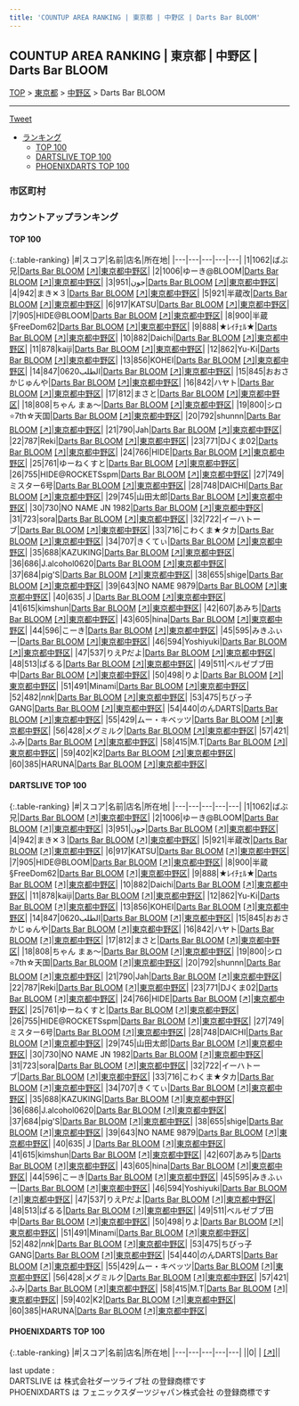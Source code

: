 ```yaml
---
title: 'COUNTUP AREA RANKING | 東京都 | 中野区 | Darts Bar BLOOM'
---
```

## COUNTUP AREA RANKING | 東京都 | 中野区 | Darts Bar BLOOM

[TOP](/darts/rank/) > [東京都](/darts/rank/東京都/) > [中野区](/darts/rank/東京都/中野区/) > Darts Bar BLOOM

___

<a href="https://twitter.com/share?ref_src=twsrc%5Etfw" data-text="COUNTUP AREA RANKING | 東京都中野区Darts Bar BLOOM" class="twitter-share-button" data-hashtags="DARTSLIVE,PHOENIXDARTS,darts,ダーツ" data-show-count="false">Tweet</a>

* [ランキング](#カウントアップランキング)
    * [TOP 100](#top-100)
    * [DARTSLIVE TOP 100](#dartslive-top-100)
    * [PHOENIXDARTS TOP 100](#phoenixdarts-top-100)

### 市区町村

<ul>

</ul>

### カウントアップランキング

#### TOP 100



{:.table-ranking}
|#|スコア|名前|店名|所在地|
|---|---|---|---|---|
|1|1062|<span class="rank-name-dl">ばぶ兄</span>|<a href="/darts/rank/shops/f01b8a43076ba40c0d9b047a20a7ba1e.html">Darts Bar BLOOM</a> <a href="https://search.dartslive.com/jp/shop/f01b8a43076ba40c0d9b047a20a7ba1e">[↗]</a>|<a href="/darts/rank/東京都/中野区">東京都中野区</a>|
|2|1006|<span class="rank-name-dl">ゆーき@BLOOM</span>|<a href="/darts/rank/shops/f01b8a43076ba40c0d9b047a20a7ba1e.html">Darts Bar BLOOM</a> <a href="https://search.dartslive.com/jp/shop/f01b8a43076ba40c0d9b047a20a7ba1e">[↗]</a>|<a href="/darts/rank/東京都/中野区">東京都中野区</a>|
|3|951|<span class="rank-name-dl">جون</span>|<a href="/darts/rank/shops/f01b8a43076ba40c0d9b047a20a7ba1e.html">Darts Bar BLOOM</a> <a href="https://search.dartslive.com/jp/shop/f01b8a43076ba40c0d9b047a20a7ba1e">[↗]</a>|<a href="/darts/rank/東京都/中野区">東京都中野区</a>|
|4|942|<span class="rank-name-dl">まき✕３</span>|<a href="/darts/rank/shops/f01b8a43076ba40c0d9b047a20a7ba1e.html">Darts Bar BLOOM</a> <a href="https://search.dartslive.com/jp/shop/f01b8a43076ba40c0d9b047a20a7ba1e">[↗]</a>|<a href="/darts/rank/東京都/中野区">東京都中野区</a>|
|5|921|<span class="rank-name-dl">半蔵改</span>|<a href="/darts/rank/shops/f01b8a43076ba40c0d9b047a20a7ba1e.html">Darts Bar BLOOM</a> <a href="https://search.dartslive.com/jp/shop/f01b8a43076ba40c0d9b047a20a7ba1e">[↗]</a>|<a href="/darts/rank/東京都/中野区">東京都中野区</a>|
|6|917|<span class="rank-name-dl">KATSU</span>|<a href="/darts/rank/shops/f01b8a43076ba40c0d9b047a20a7ba1e.html">Darts Bar BLOOM</a> <a href="https://search.dartslive.com/jp/shop/f01b8a43076ba40c0d9b047a20a7ba1e">[↗]</a>|<a href="/darts/rank/東京都/中野区">東京都中野区</a>|
|7|905|<span class="rank-name-dl">HIDE@BLOOM</span>|<a href="/darts/rank/shops/f01b8a43076ba40c0d9b047a20a7ba1e.html">Darts Bar BLOOM</a> <a href="https://search.dartslive.com/jp/shop/f01b8a43076ba40c0d9b047a20a7ba1e">[↗]</a>|<a href="/darts/rank/東京都/中野区">東京都中野区</a>|
|8|900|<span class="rank-name-dl">半蔵§FreeDom62</span>|<a href="/darts/rank/shops/f01b8a43076ba40c0d9b047a20a7ba1e.html">Darts Bar BLOOM</a> <a href="https://search.dartslive.com/jp/shop/f01b8a43076ba40c0d9b047a20a7ba1e">[↗]</a>|<a href="/darts/rank/東京都/中野区">東京都中野区</a>|
|9|888|<span class="rank-name-dl">★ﾚｲﾁｪﾙ★</span>|<a href="/darts/rank/shops/f01b8a43076ba40c0d9b047a20a7ba1e.html">Darts Bar BLOOM</a> <a href="https://search.dartslive.com/jp/shop/f01b8a43076ba40c0d9b047a20a7ba1e">[↗]</a>|<a href="/darts/rank/東京都/中野区">東京都中野区</a>|
|10|882|<span class="rank-name-dl">Daichi</span>|<a href="/darts/rank/shops/f01b8a43076ba40c0d9b047a20a7ba1e.html">Darts Bar BLOOM</a> <a href="https://search.dartslive.com/jp/shop/f01b8a43076ba40c0d9b047a20a7ba1e">[↗]</a>|<a href="/darts/rank/東京都/中野区">東京都中野区</a>|
|11|878|<span class="rank-name-dl">kaiji</span>|<a href="/darts/rank/shops/f01b8a43076ba40c0d9b047a20a7ba1e.html">Darts Bar BLOOM</a> <a href="https://search.dartslive.com/jp/shop/f01b8a43076ba40c0d9b047a20a7ba1e">[↗]</a>|<a href="/darts/rank/東京都/中野区">東京都中野区</a>|
|12|862|<span class="rank-name-dl">Yu-Ki</span>|<a href="/darts/rank/shops/f01b8a43076ba40c0d9b047a20a7ba1e.html">Darts Bar BLOOM</a> <a href="https://search.dartslive.com/jp/shop/f01b8a43076ba40c0d9b047a20a7ba1e">[↗]</a>|<a href="/darts/rank/東京都/中野区">東京都中野区</a>|
|13|856|<span class="rank-name-dl">KOHEI</span>|<a href="/darts/rank/shops/f01b8a43076ba40c0d9b047a20a7ba1e.html">Darts Bar BLOOM</a> <a href="https://search.dartslive.com/jp/shop/f01b8a43076ba40c0d9b047a20a7ba1e">[↗]</a>|<a href="/darts/rank/東京都/中野区">東京都中野区</a>|
|14|847|<span class="rank-name-dl">الطلب0620</span>|<a href="/darts/rank/shops/f01b8a43076ba40c0d9b047a20a7ba1e.html">Darts Bar BLOOM</a> <a href="https://search.dartslive.com/jp/shop/f01b8a43076ba40c0d9b047a20a7ba1e">[↗]</a>|<a href="/darts/rank/東京都/中野区">東京都中野区</a>|
|15|845|<span class="rank-name-dl">おおさかじゅんや</span>|<a href="/darts/rank/shops/f01b8a43076ba40c0d9b047a20a7ba1e.html">Darts Bar BLOOM</a> <a href="https://search.dartslive.com/jp/shop/f01b8a43076ba40c0d9b047a20a7ba1e">[↗]</a>|<a href="/darts/rank/東京都/中野区">東京都中野区</a>|
|16|842|<span class="rank-name-dl">ハヤト</span>|<a href="/darts/rank/shops/f01b8a43076ba40c0d9b047a20a7ba1e.html">Darts Bar BLOOM</a> <a href="https://search.dartslive.com/jp/shop/f01b8a43076ba40c0d9b047a20a7ba1e">[↗]</a>|<a href="/darts/rank/東京都/中野区">東京都中野区</a>|
|17|812|<span class="rank-name-dl">まさと</span>|<a href="/darts/rank/shops/f01b8a43076ba40c0d9b047a20a7ba1e.html">Darts Bar BLOOM</a> <a href="https://search.dartslive.com/jp/shop/f01b8a43076ba40c0d9b047a20a7ba1e">[↗]</a>|<a href="/darts/rank/東京都/中野区">東京都中野区</a>|
|18|808|<span class="rank-name-dl">ちゃん まぁ～</span>|<a href="/darts/rank/shops/f01b8a43076ba40c0d9b047a20a7ba1e.html">Darts Bar BLOOM</a> <a href="https://search.dartslive.com/jp/shop/f01b8a43076ba40c0d9b047a20a7ba1e">[↗]</a>|<a href="/darts/rank/東京都/中野区">東京都中野区</a>|
|19|800|<span class="rank-name-dl">シロ⭐7th☆天国</span>|<a href="/darts/rank/shops/f01b8a43076ba40c0d9b047a20a7ba1e.html">Darts Bar BLOOM</a> <a href="https://search.dartslive.com/jp/shop/f01b8a43076ba40c0d9b047a20a7ba1e">[↗]</a>|<a href="/darts/rank/東京都/中野区">東京都中野区</a>|
|20|792|<span class="rank-name-dl">shunnn</span>|<a href="/darts/rank/shops/f01b8a43076ba40c0d9b047a20a7ba1e.html">Darts Bar BLOOM</a> <a href="https://search.dartslive.com/jp/shop/f01b8a43076ba40c0d9b047a20a7ba1e">[↗]</a>|<a href="/darts/rank/東京都/中野区">東京都中野区</a>|
|21|790|<span class="rank-name-dl">Jah</span>|<a href="/darts/rank/shops/f01b8a43076ba40c0d9b047a20a7ba1e.html">Darts Bar BLOOM</a> <a href="https://search.dartslive.com/jp/shop/f01b8a43076ba40c0d9b047a20a7ba1e">[↗]</a>|<a href="/darts/rank/東京都/中野区">東京都中野区</a>|
|22|787|<span class="rank-name-dl">Reki</span>|<a href="/darts/rank/shops/f01b8a43076ba40c0d9b047a20a7ba1e.html">Darts Bar BLOOM</a> <a href="https://search.dartslive.com/jp/shop/f01b8a43076ba40c0d9b047a20a7ba1e">[↗]</a>|<a href="/darts/rank/東京都/中野区">東京都中野区</a>|
|23|771|<span class="rank-name-dl">DJくま02</span>|<a href="/darts/rank/shops/f01b8a43076ba40c0d9b047a20a7ba1e.html">Darts Bar BLOOM</a> <a href="https://search.dartslive.com/jp/shop/f01b8a43076ba40c0d9b047a20a7ba1e">[↗]</a>|<a href="/darts/rank/東京都/中野区">東京都中野区</a>|
|24|766|<span class="rank-name-dl">HIDE</span>|<a href="/darts/rank/shops/f01b8a43076ba40c0d9b047a20a7ba1e.html">Darts Bar BLOOM</a> <a href="https://search.dartslive.com/jp/shop/f01b8a43076ba40c0d9b047a20a7ba1e">[↗]</a>|<a href="/darts/rank/東京都/中野区">東京都中野区</a>|
|25|761|<span class="rank-name-dl">ゆーねくすと</span>|<a href="/darts/rank/shops/f01b8a43076ba40c0d9b047a20a7ba1e.html">Darts Bar BLOOM</a> <a href="https://search.dartslive.com/jp/shop/f01b8a43076ba40c0d9b047a20a7ba1e">[↗]</a>|<a href="/darts/rank/東京都/中野区">東京都中野区</a>|
|26|755|<span class="rank-name-dl">HIDE@ROCKETSspm</span>|<a href="/darts/rank/shops/f01b8a43076ba40c0d9b047a20a7ba1e.html">Darts Bar BLOOM</a> <a href="https://search.dartslive.com/jp/shop/f01b8a43076ba40c0d9b047a20a7ba1e">[↗]</a>|<a href="/darts/rank/東京都/中野区">東京都中野区</a>|
|27|749|<span class="rank-name-dl">ミスター6号</span>|<a href="/darts/rank/shops/f01b8a43076ba40c0d9b047a20a7ba1e.html">Darts Bar BLOOM</a> <a href="https://search.dartslive.com/jp/shop/f01b8a43076ba40c0d9b047a20a7ba1e">[↗]</a>|<a href="/darts/rank/東京都/中野区">東京都中野区</a>|
|28|748|<span class="rank-name-dl">DAICHI</span>|<a href="/darts/rank/shops/f01b8a43076ba40c0d9b047a20a7ba1e.html">Darts Bar BLOOM</a> <a href="https://search.dartslive.com/jp/shop/f01b8a43076ba40c0d9b047a20a7ba1e">[↗]</a>|<a href="/darts/rank/東京都/中野区">東京都中野区</a>|
|29|745|<span class="rank-name-dl">山田太郎</span>|<a href="/darts/rank/shops/f01b8a43076ba40c0d9b047a20a7ba1e.html">Darts Bar BLOOM</a> <a href="https://search.dartslive.com/jp/shop/f01b8a43076ba40c0d9b047a20a7ba1e">[↗]</a>|<a href="/darts/rank/東京都/中野区">東京都中野区</a>|
|30|730|<span class="rank-name-dl">NO NAME JN 1982</span>|<a href="/darts/rank/shops/f01b8a43076ba40c0d9b047a20a7ba1e.html">Darts Bar BLOOM</a> <a href="https://search.dartslive.com/jp/shop/f01b8a43076ba40c0d9b047a20a7ba1e">[↗]</a>|<a href="/darts/rank/東京都/中野区">東京都中野区</a>|
|31|723|<span class="rank-name-dl">sora</span>|<a href="/darts/rank/shops/f01b8a43076ba40c0d9b047a20a7ba1e.html">Darts Bar BLOOM</a> <a href="https://search.dartslive.com/jp/shop/f01b8a43076ba40c0d9b047a20a7ba1e">[↗]</a>|<a href="/darts/rank/東京都/中野区">東京都中野区</a>|
|32|722|<span class="rank-name-dl">イーハトーブ</span>|<a href="/darts/rank/shops/f01b8a43076ba40c0d9b047a20a7ba1e.html">Darts Bar BLOOM</a> <a href="https://search.dartslive.com/jp/shop/f01b8a43076ba40c0d9b047a20a7ba1e">[↗]</a>|<a href="/darts/rank/東京都/中野区">東京都中野区</a>|
|33|716|<span class="rank-name-dl">こわくま★タカ</span>|<a href="/darts/rank/shops/f01b8a43076ba40c0d9b047a20a7ba1e.html">Darts Bar BLOOM</a> <a href="https://search.dartslive.com/jp/shop/f01b8a43076ba40c0d9b047a20a7ba1e">[↗]</a>|<a href="/darts/rank/東京都/中野区">東京都中野区</a>|
|34|707|<span class="rank-name-dl">きくてぃ</span>|<a href="/darts/rank/shops/f01b8a43076ba40c0d9b047a20a7ba1e.html">Darts Bar BLOOM</a> <a href="https://search.dartslive.com/jp/shop/f01b8a43076ba40c0d9b047a20a7ba1e">[↗]</a>|<a href="/darts/rank/東京都/中野区">東京都中野区</a>|
|35|688|<span class="rank-name-dl">KAZUKING</span>|<a href="/darts/rank/shops/f01b8a43076ba40c0d9b047a20a7ba1e.html">Darts Bar BLOOM</a> <a href="https://search.dartslive.com/jp/shop/f01b8a43076ba40c0d9b047a20a7ba1e">[↗]</a>|<a href="/darts/rank/東京都/中野区">東京都中野区</a>|
|36|686|<span class="rank-name-dl">J.alcohol0620</span>|<a href="/darts/rank/shops/f01b8a43076ba40c0d9b047a20a7ba1e.html">Darts Bar BLOOM</a> <a href="https://search.dartslive.com/jp/shop/f01b8a43076ba40c0d9b047a20a7ba1e">[↗]</a>|<a href="/darts/rank/東京都/中野区">東京都中野区</a>|
|37|684|<span class="rank-name-dl">pig&#x27;S</span>|<a href="/darts/rank/shops/f01b8a43076ba40c0d9b047a20a7ba1e.html">Darts Bar BLOOM</a> <a href="https://search.dartslive.com/jp/shop/f01b8a43076ba40c0d9b047a20a7ba1e">[↗]</a>|<a href="/darts/rank/東京都/中野区">東京都中野区</a>|
|38|655|<span class="rank-name-dl">shige</span>|<a href="/darts/rank/shops/f01b8a43076ba40c0d9b047a20a7ba1e.html">Darts Bar BLOOM</a> <a href="https://search.dartslive.com/jp/shop/f01b8a43076ba40c0d9b047a20a7ba1e">[↗]</a>|<a href="/darts/rank/東京都/中野区">東京都中野区</a>|
|39|643|<span class="rank-name-dl">NO NAME 9879</span>|<a href="/darts/rank/shops/f01b8a43076ba40c0d9b047a20a7ba1e.html">Darts Bar BLOOM</a> <a href="https://search.dartslive.com/jp/shop/f01b8a43076ba40c0d9b047a20a7ba1e">[↗]</a>|<a href="/darts/rank/東京都/中野区">東京都中野区</a>|
|40|635|<span class="rank-name-dl">Ｊ</span>|<a href="/darts/rank/shops/f01b8a43076ba40c0d9b047a20a7ba1e.html">Darts Bar BLOOM</a> <a href="https://search.dartslive.com/jp/shop/f01b8a43076ba40c0d9b047a20a7ba1e">[↗]</a>|<a href="/darts/rank/東京都/中野区">東京都中野区</a>|
|41|615|<span class="rank-name-dl">kimshun</span>|<a href="/darts/rank/shops/f01b8a43076ba40c0d9b047a20a7ba1e.html">Darts Bar BLOOM</a> <a href="https://search.dartslive.com/jp/shop/f01b8a43076ba40c0d9b047a20a7ba1e">[↗]</a>|<a href="/darts/rank/東京都/中野区">東京都中野区</a>|
|42|607|<span class="rank-name-dl">あみち</span>|<a href="/darts/rank/shops/f01b8a43076ba40c0d9b047a20a7ba1e.html">Darts Bar BLOOM</a> <a href="https://search.dartslive.com/jp/shop/f01b8a43076ba40c0d9b047a20a7ba1e">[↗]</a>|<a href="/darts/rank/東京都/中野区">東京都中野区</a>|
|43|605|<span class="rank-name-dl">hina</span>|<a href="/darts/rank/shops/f01b8a43076ba40c0d9b047a20a7ba1e.html">Darts Bar BLOOM</a> <a href="https://search.dartslive.com/jp/shop/f01b8a43076ba40c0d9b047a20a7ba1e">[↗]</a>|<a href="/darts/rank/東京都/中野区">東京都中野区</a>|
|44|596|<span class="rank-name-dl">こーき</span>|<a href="/darts/rank/shops/f01b8a43076ba40c0d9b047a20a7ba1e.html">Darts Bar BLOOM</a> <a href="https://search.dartslive.com/jp/shop/f01b8a43076ba40c0d9b047a20a7ba1e">[↗]</a>|<a href="/darts/rank/東京都/中野区">東京都中野区</a>|
|45|595|<span class="rank-name-dl">みきふぃー</span>|<a href="/darts/rank/shops/f01b8a43076ba40c0d9b047a20a7ba1e.html">Darts Bar BLOOM</a> <a href="https://search.dartslive.com/jp/shop/f01b8a43076ba40c0d9b047a20a7ba1e">[↗]</a>|<a href="/darts/rank/東京都/中野区">東京都中野区</a>|
|46|594|<span class="rank-name-dl">Yoshiyuki</span>|<a href="/darts/rank/shops/f01b8a43076ba40c0d9b047a20a7ba1e.html">Darts Bar BLOOM</a> <a href="https://search.dartslive.com/jp/shop/f01b8a43076ba40c0d9b047a20a7ba1e">[↗]</a>|<a href="/darts/rank/東京都/中野区">東京都中野区</a>|
|47|537|<span class="rank-name-dl">りえPだよ</span>|<a href="/darts/rank/shops/f01b8a43076ba40c0d9b047a20a7ba1e.html">Darts Bar BLOOM</a> <a href="https://search.dartslive.com/jp/shop/f01b8a43076ba40c0d9b047a20a7ba1e">[↗]</a>|<a href="/darts/rank/東京都/中野区">東京都中野区</a>|
|48|513|<span class="rank-name-dl">ぱるる</span>|<a href="/darts/rank/shops/f01b8a43076ba40c0d9b047a20a7ba1e.html">Darts Bar BLOOM</a> <a href="https://search.dartslive.com/jp/shop/f01b8a43076ba40c0d9b047a20a7ba1e">[↗]</a>|<a href="/darts/rank/東京都/中野区">東京都中野区</a>|
|49|511|<span class="rank-name-dl">ベルゼブブ田中</span>|<a href="/darts/rank/shops/f01b8a43076ba40c0d9b047a20a7ba1e.html">Darts Bar BLOOM</a> <a href="https://search.dartslive.com/jp/shop/f01b8a43076ba40c0d9b047a20a7ba1e">[↗]</a>|<a href="/darts/rank/東京都/中野区">東京都中野区</a>|
|50|498|<span class="rank-name-dl">りよ</span>|<a href="/darts/rank/shops/f01b8a43076ba40c0d9b047a20a7ba1e.html">Darts Bar BLOOM</a> <a href="https://search.dartslive.com/jp/shop/f01b8a43076ba40c0d9b047a20a7ba1e">[↗]</a>|<a href="/darts/rank/東京都/中野区">東京都中野区</a>|
|51|491|<span class="rank-name-dl">Minami</span>|<a href="/darts/rank/shops/f01b8a43076ba40c0d9b047a20a7ba1e.html">Darts Bar BLOOM</a> <a href="https://search.dartslive.com/jp/shop/f01b8a43076ba40c0d9b047a20a7ba1e">[↗]</a>|<a href="/darts/rank/東京都/中野区">東京都中野区</a>|
|52|482|<span class="rank-name-dl">_nnk_</span>|<a href="/darts/rank/shops/f01b8a43076ba40c0d9b047a20a7ba1e.html">Darts Bar BLOOM</a> <a href="https://search.dartslive.com/jp/shop/f01b8a43076ba40c0d9b047a20a7ba1e">[↗]</a>|<a href="/darts/rank/東京都/中野区">東京都中野区</a>|
|53|475|<span class="rank-name-dl">ちびっ子GANG</span>|<a href="/darts/rank/shops/f01b8a43076ba40c0d9b047a20a7ba1e.html">Darts Bar BLOOM</a> <a href="https://search.dartslive.com/jp/shop/f01b8a43076ba40c0d9b047a20a7ba1e">[↗]</a>|<a href="/darts/rank/東京都/中野区">東京都中野区</a>|
|54|440|<span class="rank-name-dl">のんDARTS</span>|<a href="/darts/rank/shops/f01b8a43076ba40c0d9b047a20a7ba1e.html">Darts Bar BLOOM</a> <a href="https://search.dartslive.com/jp/shop/f01b8a43076ba40c0d9b047a20a7ba1e">[↗]</a>|<a href="/darts/rank/東京都/中野区">東京都中野区</a>|
|55|429|<span class="rank-name-dl">ムー・キベッツ</span>|<a href="/darts/rank/shops/f01b8a43076ba40c0d9b047a20a7ba1e.html">Darts Bar BLOOM</a> <a href="https://search.dartslive.com/jp/shop/f01b8a43076ba40c0d9b047a20a7ba1e">[↗]</a>|<a href="/darts/rank/東京都/中野区">東京都中野区</a>|
|56|428|<span class="rank-name-dl">メグミルク</span>|<a href="/darts/rank/shops/f01b8a43076ba40c0d9b047a20a7ba1e.html">Darts Bar BLOOM</a> <a href="https://search.dartslive.com/jp/shop/f01b8a43076ba40c0d9b047a20a7ba1e">[↗]</a>|<a href="/darts/rank/東京都/中野区">東京都中野区</a>|
|57|421|<span class="rank-name-dl">ふみ</span>|<a href="/darts/rank/shops/f01b8a43076ba40c0d9b047a20a7ba1e.html">Darts Bar BLOOM</a> <a href="https://search.dartslive.com/jp/shop/f01b8a43076ba40c0d9b047a20a7ba1e">[↗]</a>|<a href="/darts/rank/東京都/中野区">東京都中野区</a>|
|58|415|<span class="rank-name-dl">M.T</span>|<a href="/darts/rank/shops/f01b8a43076ba40c0d9b047a20a7ba1e.html">Darts Bar BLOOM</a> <a href="https://search.dartslive.com/jp/shop/f01b8a43076ba40c0d9b047a20a7ba1e">[↗]</a>|<a href="/darts/rank/東京都/中野区">東京都中野区</a>|
|59|402|<span class="rank-name-dl">K2</span>|<a href="/darts/rank/shops/f01b8a43076ba40c0d9b047a20a7ba1e.html">Darts Bar BLOOM</a> <a href="https://search.dartslive.com/jp/shop/f01b8a43076ba40c0d9b047a20a7ba1e">[↗]</a>|<a href="/darts/rank/東京都/中野区">東京都中野区</a>|
|60|385|<span class="rank-name-dl">HARUNA</span>|<a href="/darts/rank/shops/f01b8a43076ba40c0d9b047a20a7ba1e.html">Darts Bar BLOOM</a> <a href="https://search.dartslive.com/jp/shop/f01b8a43076ba40c0d9b047a20a7ba1e">[↗]</a>|<a href="/darts/rank/東京都/中野区">東京都中野区</a>|


#### DARTSLIVE TOP 100



{:.table-ranking}
|#|スコア|名前|店名|所在地|
|---|---|---|---|---|
|1|1062|<span class="rank-name-dl">ばぶ兄</span>|<a href="/darts/rank/shops/f01b8a43076ba40c0d9b047a20a7ba1e.html">Darts Bar BLOOM</a> <a href="https://search.dartslive.com/jp/shop/f01b8a43076ba40c0d9b047a20a7ba1e">[↗]</a>|<a href="/darts/rank/東京都/中野区">東京都中野区</a>|
|2|1006|<span class="rank-name-dl">ゆーき@BLOOM</span>|<a href="/darts/rank/shops/f01b8a43076ba40c0d9b047a20a7ba1e.html">Darts Bar BLOOM</a> <a href="https://search.dartslive.com/jp/shop/f01b8a43076ba40c0d9b047a20a7ba1e">[↗]</a>|<a href="/darts/rank/東京都/中野区">東京都中野区</a>|
|3|951|<span class="rank-name-dl">جون</span>|<a href="/darts/rank/shops/f01b8a43076ba40c0d9b047a20a7ba1e.html">Darts Bar BLOOM</a> <a href="https://search.dartslive.com/jp/shop/f01b8a43076ba40c0d9b047a20a7ba1e">[↗]</a>|<a href="/darts/rank/東京都/中野区">東京都中野区</a>|
|4|942|<span class="rank-name-dl">まき✕３</span>|<a href="/darts/rank/shops/f01b8a43076ba40c0d9b047a20a7ba1e.html">Darts Bar BLOOM</a> <a href="https://search.dartslive.com/jp/shop/f01b8a43076ba40c0d9b047a20a7ba1e">[↗]</a>|<a href="/darts/rank/東京都/中野区">東京都中野区</a>|
|5|921|<span class="rank-name-dl">半蔵改</span>|<a href="/darts/rank/shops/f01b8a43076ba40c0d9b047a20a7ba1e.html">Darts Bar BLOOM</a> <a href="https://search.dartslive.com/jp/shop/f01b8a43076ba40c0d9b047a20a7ba1e">[↗]</a>|<a href="/darts/rank/東京都/中野区">東京都中野区</a>|
|6|917|<span class="rank-name-dl">KATSU</span>|<a href="/darts/rank/shops/f01b8a43076ba40c0d9b047a20a7ba1e.html">Darts Bar BLOOM</a> <a href="https://search.dartslive.com/jp/shop/f01b8a43076ba40c0d9b047a20a7ba1e">[↗]</a>|<a href="/darts/rank/東京都/中野区">東京都中野区</a>|
|7|905|<span class="rank-name-dl">HIDE@BLOOM</span>|<a href="/darts/rank/shops/f01b8a43076ba40c0d9b047a20a7ba1e.html">Darts Bar BLOOM</a> <a href="https://search.dartslive.com/jp/shop/f01b8a43076ba40c0d9b047a20a7ba1e">[↗]</a>|<a href="/darts/rank/東京都/中野区">東京都中野区</a>|
|8|900|<span class="rank-name-dl">半蔵§FreeDom62</span>|<a href="/darts/rank/shops/f01b8a43076ba40c0d9b047a20a7ba1e.html">Darts Bar BLOOM</a> <a href="https://search.dartslive.com/jp/shop/f01b8a43076ba40c0d9b047a20a7ba1e">[↗]</a>|<a href="/darts/rank/東京都/中野区">東京都中野区</a>|
|9|888|<span class="rank-name-dl">★ﾚｲﾁｪﾙ★</span>|<a href="/darts/rank/shops/f01b8a43076ba40c0d9b047a20a7ba1e.html">Darts Bar BLOOM</a> <a href="https://search.dartslive.com/jp/shop/f01b8a43076ba40c0d9b047a20a7ba1e">[↗]</a>|<a href="/darts/rank/東京都/中野区">東京都中野区</a>|
|10|882|<span class="rank-name-dl">Daichi</span>|<a href="/darts/rank/shops/f01b8a43076ba40c0d9b047a20a7ba1e.html">Darts Bar BLOOM</a> <a href="https://search.dartslive.com/jp/shop/f01b8a43076ba40c0d9b047a20a7ba1e">[↗]</a>|<a href="/darts/rank/東京都/中野区">東京都中野区</a>|
|11|878|<span class="rank-name-dl">kaiji</span>|<a href="/darts/rank/shops/f01b8a43076ba40c0d9b047a20a7ba1e.html">Darts Bar BLOOM</a> <a href="https://search.dartslive.com/jp/shop/f01b8a43076ba40c0d9b047a20a7ba1e">[↗]</a>|<a href="/darts/rank/東京都/中野区">東京都中野区</a>|
|12|862|<span class="rank-name-dl">Yu-Ki</span>|<a href="/darts/rank/shops/f01b8a43076ba40c0d9b047a20a7ba1e.html">Darts Bar BLOOM</a> <a href="https://search.dartslive.com/jp/shop/f01b8a43076ba40c0d9b047a20a7ba1e">[↗]</a>|<a href="/darts/rank/東京都/中野区">東京都中野区</a>|
|13|856|<span class="rank-name-dl">KOHEI</span>|<a href="/darts/rank/shops/f01b8a43076ba40c0d9b047a20a7ba1e.html">Darts Bar BLOOM</a> <a href="https://search.dartslive.com/jp/shop/f01b8a43076ba40c0d9b047a20a7ba1e">[↗]</a>|<a href="/darts/rank/東京都/中野区">東京都中野区</a>|
|14|847|<span class="rank-name-dl">الطلب0620</span>|<a href="/darts/rank/shops/f01b8a43076ba40c0d9b047a20a7ba1e.html">Darts Bar BLOOM</a> <a href="https://search.dartslive.com/jp/shop/f01b8a43076ba40c0d9b047a20a7ba1e">[↗]</a>|<a href="/darts/rank/東京都/中野区">東京都中野区</a>|
|15|845|<span class="rank-name-dl">おおさかじゅんや</span>|<a href="/darts/rank/shops/f01b8a43076ba40c0d9b047a20a7ba1e.html">Darts Bar BLOOM</a> <a href="https://search.dartslive.com/jp/shop/f01b8a43076ba40c0d9b047a20a7ba1e">[↗]</a>|<a href="/darts/rank/東京都/中野区">東京都中野区</a>|
|16|842|<span class="rank-name-dl">ハヤト</span>|<a href="/darts/rank/shops/f01b8a43076ba40c0d9b047a20a7ba1e.html">Darts Bar BLOOM</a> <a href="https://search.dartslive.com/jp/shop/f01b8a43076ba40c0d9b047a20a7ba1e">[↗]</a>|<a href="/darts/rank/東京都/中野区">東京都中野区</a>|
|17|812|<span class="rank-name-dl">まさと</span>|<a href="/darts/rank/shops/f01b8a43076ba40c0d9b047a20a7ba1e.html">Darts Bar BLOOM</a> <a href="https://search.dartslive.com/jp/shop/f01b8a43076ba40c0d9b047a20a7ba1e">[↗]</a>|<a href="/darts/rank/東京都/中野区">東京都中野区</a>|
|18|808|<span class="rank-name-dl">ちゃん まぁ～</span>|<a href="/darts/rank/shops/f01b8a43076ba40c0d9b047a20a7ba1e.html">Darts Bar BLOOM</a> <a href="https://search.dartslive.com/jp/shop/f01b8a43076ba40c0d9b047a20a7ba1e">[↗]</a>|<a href="/darts/rank/東京都/中野区">東京都中野区</a>|
|19|800|<span class="rank-name-dl">シロ⭐7th☆天国</span>|<a href="/darts/rank/shops/f01b8a43076ba40c0d9b047a20a7ba1e.html">Darts Bar BLOOM</a> <a href="https://search.dartslive.com/jp/shop/f01b8a43076ba40c0d9b047a20a7ba1e">[↗]</a>|<a href="/darts/rank/東京都/中野区">東京都中野区</a>|
|20|792|<span class="rank-name-dl">shunnn</span>|<a href="/darts/rank/shops/f01b8a43076ba40c0d9b047a20a7ba1e.html">Darts Bar BLOOM</a> <a href="https://search.dartslive.com/jp/shop/f01b8a43076ba40c0d9b047a20a7ba1e">[↗]</a>|<a href="/darts/rank/東京都/中野区">東京都中野区</a>|
|21|790|<span class="rank-name-dl">Jah</span>|<a href="/darts/rank/shops/f01b8a43076ba40c0d9b047a20a7ba1e.html">Darts Bar BLOOM</a> <a href="https://search.dartslive.com/jp/shop/f01b8a43076ba40c0d9b047a20a7ba1e">[↗]</a>|<a href="/darts/rank/東京都/中野区">東京都中野区</a>|
|22|787|<span class="rank-name-dl">Reki</span>|<a href="/darts/rank/shops/f01b8a43076ba40c0d9b047a20a7ba1e.html">Darts Bar BLOOM</a> <a href="https://search.dartslive.com/jp/shop/f01b8a43076ba40c0d9b047a20a7ba1e">[↗]</a>|<a href="/darts/rank/東京都/中野区">東京都中野区</a>|
|23|771|<span class="rank-name-dl">DJくま02</span>|<a href="/darts/rank/shops/f01b8a43076ba40c0d9b047a20a7ba1e.html">Darts Bar BLOOM</a> <a href="https://search.dartslive.com/jp/shop/f01b8a43076ba40c0d9b047a20a7ba1e">[↗]</a>|<a href="/darts/rank/東京都/中野区">東京都中野区</a>|
|24|766|<span class="rank-name-dl">HIDE</span>|<a href="/darts/rank/shops/f01b8a43076ba40c0d9b047a20a7ba1e.html">Darts Bar BLOOM</a> <a href="https://search.dartslive.com/jp/shop/f01b8a43076ba40c0d9b047a20a7ba1e">[↗]</a>|<a href="/darts/rank/東京都/中野区">東京都中野区</a>|
|25|761|<span class="rank-name-dl">ゆーねくすと</span>|<a href="/darts/rank/shops/f01b8a43076ba40c0d9b047a20a7ba1e.html">Darts Bar BLOOM</a> <a href="https://search.dartslive.com/jp/shop/f01b8a43076ba40c0d9b047a20a7ba1e">[↗]</a>|<a href="/darts/rank/東京都/中野区">東京都中野区</a>|
|26|755|<span class="rank-name-dl">HIDE@ROCKETSspm</span>|<a href="/darts/rank/shops/f01b8a43076ba40c0d9b047a20a7ba1e.html">Darts Bar BLOOM</a> <a href="https://search.dartslive.com/jp/shop/f01b8a43076ba40c0d9b047a20a7ba1e">[↗]</a>|<a href="/darts/rank/東京都/中野区">東京都中野区</a>|
|27|749|<span class="rank-name-dl">ミスター6号</span>|<a href="/darts/rank/shops/f01b8a43076ba40c0d9b047a20a7ba1e.html">Darts Bar BLOOM</a> <a href="https://search.dartslive.com/jp/shop/f01b8a43076ba40c0d9b047a20a7ba1e">[↗]</a>|<a href="/darts/rank/東京都/中野区">東京都中野区</a>|
|28|748|<span class="rank-name-dl">DAICHI</span>|<a href="/darts/rank/shops/f01b8a43076ba40c0d9b047a20a7ba1e.html">Darts Bar BLOOM</a> <a href="https://search.dartslive.com/jp/shop/f01b8a43076ba40c0d9b047a20a7ba1e">[↗]</a>|<a href="/darts/rank/東京都/中野区">東京都中野区</a>|
|29|745|<span class="rank-name-dl">山田太郎</span>|<a href="/darts/rank/shops/f01b8a43076ba40c0d9b047a20a7ba1e.html">Darts Bar BLOOM</a> <a href="https://search.dartslive.com/jp/shop/f01b8a43076ba40c0d9b047a20a7ba1e">[↗]</a>|<a href="/darts/rank/東京都/中野区">東京都中野区</a>|
|30|730|<span class="rank-name-dl">NO NAME JN 1982</span>|<a href="/darts/rank/shops/f01b8a43076ba40c0d9b047a20a7ba1e.html">Darts Bar BLOOM</a> <a href="https://search.dartslive.com/jp/shop/f01b8a43076ba40c0d9b047a20a7ba1e">[↗]</a>|<a href="/darts/rank/東京都/中野区">東京都中野区</a>|
|31|723|<span class="rank-name-dl">sora</span>|<a href="/darts/rank/shops/f01b8a43076ba40c0d9b047a20a7ba1e.html">Darts Bar BLOOM</a> <a href="https://search.dartslive.com/jp/shop/f01b8a43076ba40c0d9b047a20a7ba1e">[↗]</a>|<a href="/darts/rank/東京都/中野区">東京都中野区</a>|
|32|722|<span class="rank-name-dl">イーハトーブ</span>|<a href="/darts/rank/shops/f01b8a43076ba40c0d9b047a20a7ba1e.html">Darts Bar BLOOM</a> <a href="https://search.dartslive.com/jp/shop/f01b8a43076ba40c0d9b047a20a7ba1e">[↗]</a>|<a href="/darts/rank/東京都/中野区">東京都中野区</a>|
|33|716|<span class="rank-name-dl">こわくま★タカ</span>|<a href="/darts/rank/shops/f01b8a43076ba40c0d9b047a20a7ba1e.html">Darts Bar BLOOM</a> <a href="https://search.dartslive.com/jp/shop/f01b8a43076ba40c0d9b047a20a7ba1e">[↗]</a>|<a href="/darts/rank/東京都/中野区">東京都中野区</a>|
|34|707|<span class="rank-name-dl">きくてぃ</span>|<a href="/darts/rank/shops/f01b8a43076ba40c0d9b047a20a7ba1e.html">Darts Bar BLOOM</a> <a href="https://search.dartslive.com/jp/shop/f01b8a43076ba40c0d9b047a20a7ba1e">[↗]</a>|<a href="/darts/rank/東京都/中野区">東京都中野区</a>|
|35|688|<span class="rank-name-dl">KAZUKING</span>|<a href="/darts/rank/shops/f01b8a43076ba40c0d9b047a20a7ba1e.html">Darts Bar BLOOM</a> <a href="https://search.dartslive.com/jp/shop/f01b8a43076ba40c0d9b047a20a7ba1e">[↗]</a>|<a href="/darts/rank/東京都/中野区">東京都中野区</a>|
|36|686|<span class="rank-name-dl">J.alcohol0620</span>|<a href="/darts/rank/shops/f01b8a43076ba40c0d9b047a20a7ba1e.html">Darts Bar BLOOM</a> <a href="https://search.dartslive.com/jp/shop/f01b8a43076ba40c0d9b047a20a7ba1e">[↗]</a>|<a href="/darts/rank/東京都/中野区">東京都中野区</a>|
|37|684|<span class="rank-name-dl">pig&#x27;S</span>|<a href="/darts/rank/shops/f01b8a43076ba40c0d9b047a20a7ba1e.html">Darts Bar BLOOM</a> <a href="https://search.dartslive.com/jp/shop/f01b8a43076ba40c0d9b047a20a7ba1e">[↗]</a>|<a href="/darts/rank/東京都/中野区">東京都中野区</a>|
|38|655|<span class="rank-name-dl">shige</span>|<a href="/darts/rank/shops/f01b8a43076ba40c0d9b047a20a7ba1e.html">Darts Bar BLOOM</a> <a href="https://search.dartslive.com/jp/shop/f01b8a43076ba40c0d9b047a20a7ba1e">[↗]</a>|<a href="/darts/rank/東京都/中野区">東京都中野区</a>|
|39|643|<span class="rank-name-dl">NO NAME 9879</span>|<a href="/darts/rank/shops/f01b8a43076ba40c0d9b047a20a7ba1e.html">Darts Bar BLOOM</a> <a href="https://search.dartslive.com/jp/shop/f01b8a43076ba40c0d9b047a20a7ba1e">[↗]</a>|<a href="/darts/rank/東京都/中野区">東京都中野区</a>|
|40|635|<span class="rank-name-dl">Ｊ</span>|<a href="/darts/rank/shops/f01b8a43076ba40c0d9b047a20a7ba1e.html">Darts Bar BLOOM</a> <a href="https://search.dartslive.com/jp/shop/f01b8a43076ba40c0d9b047a20a7ba1e">[↗]</a>|<a href="/darts/rank/東京都/中野区">東京都中野区</a>|
|41|615|<span class="rank-name-dl">kimshun</span>|<a href="/darts/rank/shops/f01b8a43076ba40c0d9b047a20a7ba1e.html">Darts Bar BLOOM</a> <a href="https://search.dartslive.com/jp/shop/f01b8a43076ba40c0d9b047a20a7ba1e">[↗]</a>|<a href="/darts/rank/東京都/中野区">東京都中野区</a>|
|42|607|<span class="rank-name-dl">あみち</span>|<a href="/darts/rank/shops/f01b8a43076ba40c0d9b047a20a7ba1e.html">Darts Bar BLOOM</a> <a href="https://search.dartslive.com/jp/shop/f01b8a43076ba40c0d9b047a20a7ba1e">[↗]</a>|<a href="/darts/rank/東京都/中野区">東京都中野区</a>|
|43|605|<span class="rank-name-dl">hina</span>|<a href="/darts/rank/shops/f01b8a43076ba40c0d9b047a20a7ba1e.html">Darts Bar BLOOM</a> <a href="https://search.dartslive.com/jp/shop/f01b8a43076ba40c0d9b047a20a7ba1e">[↗]</a>|<a href="/darts/rank/東京都/中野区">東京都中野区</a>|
|44|596|<span class="rank-name-dl">こーき</span>|<a href="/darts/rank/shops/f01b8a43076ba40c0d9b047a20a7ba1e.html">Darts Bar BLOOM</a> <a href="https://search.dartslive.com/jp/shop/f01b8a43076ba40c0d9b047a20a7ba1e">[↗]</a>|<a href="/darts/rank/東京都/中野区">東京都中野区</a>|
|45|595|<span class="rank-name-dl">みきふぃー</span>|<a href="/darts/rank/shops/f01b8a43076ba40c0d9b047a20a7ba1e.html">Darts Bar BLOOM</a> <a href="https://search.dartslive.com/jp/shop/f01b8a43076ba40c0d9b047a20a7ba1e">[↗]</a>|<a href="/darts/rank/東京都/中野区">東京都中野区</a>|
|46|594|<span class="rank-name-dl">Yoshiyuki</span>|<a href="/darts/rank/shops/f01b8a43076ba40c0d9b047a20a7ba1e.html">Darts Bar BLOOM</a> <a href="https://search.dartslive.com/jp/shop/f01b8a43076ba40c0d9b047a20a7ba1e">[↗]</a>|<a href="/darts/rank/東京都/中野区">東京都中野区</a>|
|47|537|<span class="rank-name-dl">りえPだよ</span>|<a href="/darts/rank/shops/f01b8a43076ba40c0d9b047a20a7ba1e.html">Darts Bar BLOOM</a> <a href="https://search.dartslive.com/jp/shop/f01b8a43076ba40c0d9b047a20a7ba1e">[↗]</a>|<a href="/darts/rank/東京都/中野区">東京都中野区</a>|
|48|513|<span class="rank-name-dl">ぱるる</span>|<a href="/darts/rank/shops/f01b8a43076ba40c0d9b047a20a7ba1e.html">Darts Bar BLOOM</a> <a href="https://search.dartslive.com/jp/shop/f01b8a43076ba40c0d9b047a20a7ba1e">[↗]</a>|<a href="/darts/rank/東京都/中野区">東京都中野区</a>|
|49|511|<span class="rank-name-dl">ベルゼブブ田中</span>|<a href="/darts/rank/shops/f01b8a43076ba40c0d9b047a20a7ba1e.html">Darts Bar BLOOM</a> <a href="https://search.dartslive.com/jp/shop/f01b8a43076ba40c0d9b047a20a7ba1e">[↗]</a>|<a href="/darts/rank/東京都/中野区">東京都中野区</a>|
|50|498|<span class="rank-name-dl">りよ</span>|<a href="/darts/rank/shops/f01b8a43076ba40c0d9b047a20a7ba1e.html">Darts Bar BLOOM</a> <a href="https://search.dartslive.com/jp/shop/f01b8a43076ba40c0d9b047a20a7ba1e">[↗]</a>|<a href="/darts/rank/東京都/中野区">東京都中野区</a>|
|51|491|<span class="rank-name-dl">Minami</span>|<a href="/darts/rank/shops/f01b8a43076ba40c0d9b047a20a7ba1e.html">Darts Bar BLOOM</a> <a href="https://search.dartslive.com/jp/shop/f01b8a43076ba40c0d9b047a20a7ba1e">[↗]</a>|<a href="/darts/rank/東京都/中野区">東京都中野区</a>|
|52|482|<span class="rank-name-dl">_nnk_</span>|<a href="/darts/rank/shops/f01b8a43076ba40c0d9b047a20a7ba1e.html">Darts Bar BLOOM</a> <a href="https://search.dartslive.com/jp/shop/f01b8a43076ba40c0d9b047a20a7ba1e">[↗]</a>|<a href="/darts/rank/東京都/中野区">東京都中野区</a>|
|53|475|<span class="rank-name-dl">ちびっ子GANG</span>|<a href="/darts/rank/shops/f01b8a43076ba40c0d9b047a20a7ba1e.html">Darts Bar BLOOM</a> <a href="https://search.dartslive.com/jp/shop/f01b8a43076ba40c0d9b047a20a7ba1e">[↗]</a>|<a href="/darts/rank/東京都/中野区">東京都中野区</a>|
|54|440|<span class="rank-name-dl">のんDARTS</span>|<a href="/darts/rank/shops/f01b8a43076ba40c0d9b047a20a7ba1e.html">Darts Bar BLOOM</a> <a href="https://search.dartslive.com/jp/shop/f01b8a43076ba40c0d9b047a20a7ba1e">[↗]</a>|<a href="/darts/rank/東京都/中野区">東京都中野区</a>|
|55|429|<span class="rank-name-dl">ムー・キベッツ</span>|<a href="/darts/rank/shops/f01b8a43076ba40c0d9b047a20a7ba1e.html">Darts Bar BLOOM</a> <a href="https://search.dartslive.com/jp/shop/f01b8a43076ba40c0d9b047a20a7ba1e">[↗]</a>|<a href="/darts/rank/東京都/中野区">東京都中野区</a>|
|56|428|<span class="rank-name-dl">メグミルク</span>|<a href="/darts/rank/shops/f01b8a43076ba40c0d9b047a20a7ba1e.html">Darts Bar BLOOM</a> <a href="https://search.dartslive.com/jp/shop/f01b8a43076ba40c0d9b047a20a7ba1e">[↗]</a>|<a href="/darts/rank/東京都/中野区">東京都中野区</a>|
|57|421|<span class="rank-name-dl">ふみ</span>|<a href="/darts/rank/shops/f01b8a43076ba40c0d9b047a20a7ba1e.html">Darts Bar BLOOM</a> <a href="https://search.dartslive.com/jp/shop/f01b8a43076ba40c0d9b047a20a7ba1e">[↗]</a>|<a href="/darts/rank/東京都/中野区">東京都中野区</a>|
|58|415|<span class="rank-name-dl">M.T</span>|<a href="/darts/rank/shops/f01b8a43076ba40c0d9b047a20a7ba1e.html">Darts Bar BLOOM</a> <a href="https://search.dartslive.com/jp/shop/f01b8a43076ba40c0d9b047a20a7ba1e">[↗]</a>|<a href="/darts/rank/東京都/中野区">東京都中野区</a>|
|59|402|<span class="rank-name-dl">K2</span>|<a href="/darts/rank/shops/f01b8a43076ba40c0d9b047a20a7ba1e.html">Darts Bar BLOOM</a> <a href="https://search.dartslive.com/jp/shop/f01b8a43076ba40c0d9b047a20a7ba1e">[↗]</a>|<a href="/darts/rank/東京都/中野区">東京都中野区</a>|
|60|385|<span class="rank-name-dl">HARUNA</span>|<a href="/darts/rank/shops/f01b8a43076ba40c0d9b047a20a7ba1e.html">Darts Bar BLOOM</a> <a href="https://search.dartslive.com/jp/shop/f01b8a43076ba40c0d9b047a20a7ba1e">[↗]</a>|<a href="/darts/rank/東京都/中野区">東京都中野区</a>|


#### PHOENIXDARTS TOP 100



{:.table-ranking}
|#|スコア|名前|店名|所在地|
|---|---|---|---|---|
||0|<span class="rank-name-dl"> </span>|<a href="/darts/rank/shops/.html"></a> <a href="">[↗]</a>|<a href="/darts/rank//"></a>|


<div class="footer border-top border-gray-light mt-5 pt-3 text-right text-gray">
    last update : <span style="font-weight: italic" id="foot_last_modified"></span><br />
    DARTSLIVE は 株式会社ダーツライブ社 の登録商標です<br />
    PHOENIXDARTS は フェニックスダーツジャパン株式会社 の登録商標です<br />
</div>

<script src="https://cdnjs.cloudflare.com/ajax/libs/jquery.tablesorter/2.31.3/js/jquery.tablesorter.min.js" integrity="sha512-qzgd5cYSZcosqpzpn7zF2ZId8f/8CHmFKZ8j7mU4OUXTNRd5g+ZHBPsgKEwoqxCtdQvExE5LprwwPAgoicguNg==" crossorigin="anonymous" referrerpolicy="no-referrer"></script>
<link rel="stylesheet" href="https://cdnjs.cloudflare.com/ajax/libs/jquery.tablesorter/2.31.3/css/theme.default.min.css" integrity="sha512-wghhOJkjQX0Lh3NSWvNKeZ0ZpNn+SPVXX1Qyc9OCaogADktxrBiBdKGDoqVUOyhStvMBmJQ8ZdMHiR3wuEq8+w==" crossorigin="anonymous" referrerpolicy="no-referrer" />
<script>
$(function() {
    $(".table-ranking").tablesorter({sortList:[[0, 0]]});
    $("#foot_last_modified").text(formatDate(new Date(document.lastModified), 'yyyy-MM-dd HH:mm:ss'));
});
</script>

<script async src="https://platform.twitter.com/widgets.js" charset="utf-8"></script>